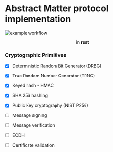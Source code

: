 # Abstract Matter protocol implementation
![example workflow](https://github.com/MihaelBercic/rust-matter/actions/workflows/rust.yml/badge.svg)
<div style="text-align: center">in <b>rust</b></div>

### Cryptographic Primitives
- [x] Deterministic Random Bit Generator (DRBG)
- [x] True Random Number Generator (TRNG)
- [x] Keyed hash - HMAC
- [x] SHA 256 hashing
- [x] Public Key cryptography (NIST P256)
- [ ] Message signing
- [ ] Message verification
- [ ] ECDH
- [ ] Certificate validation

